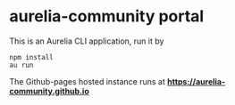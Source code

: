 # aurelia-community portal

This is an Aurelia CLI application, run it by

```
npm install
au run
```

The Github-pages hosted instance runs at **https://aurelia-community.github.io**
